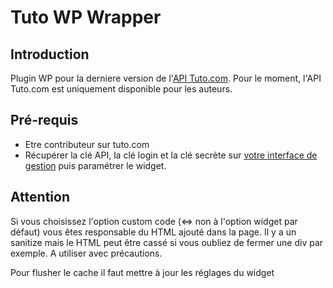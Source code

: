 # Tuto WP Wrapper

## Introduction

Plugin WP pour la derniere version de l'[API Tuto.com](https://api.tuto.com/docs).
Pour le moment, l'API Tuto.com est uniquement disponible pour les auteurs.

## Pré-requis

* Etre contributeur sur tuto.com
* Récupérer la clé API, la clé login et la clé secrète sur [votre interface de gestion](http://fr.tuto.com/compte/vendeur/informations/api/) puis paramétrer le widget.

## Attention

Si vous choisissez l'option custom code (<=> non à l'option widget par défaut) vous êtes responsable du HTML ajouté dans la page. Il y a un sanitize mais le HTML peut être cassé si vous oubliez de fermer une div par exemple.
A utiliser avec précautions.

Pour flusher le cache il faut mettre à jour les réglages du widget